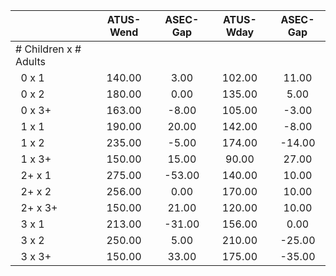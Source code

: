 
|                      |    ATUS-Wend |     ASEC-Gap |    ATUS-Wday |     ASEC-Gap |
| -------------------- | :----------: | :----------: | :----------: | :----------: |
| # Children x # Adults |              |              |              |              |
| &nbsp;&nbsp;0 x 1    |       140.00 |         3.00 |       102.00 |        11.00 |
| &nbsp;&nbsp;0 x 2    |       180.00 |         0.00 |       135.00 |         5.00 |
| &nbsp;&nbsp;0 x 3+   |       163.00 |        -8.00 |       105.00 |        -3.00 |
| &nbsp;&nbsp;1 x 1    |       190.00 |        20.00 |       142.00 |        -8.00 |
| &nbsp;&nbsp;1 x 2    |       235.00 |        -5.00 |       174.00 |       -14.00 |
| &nbsp;&nbsp;1 x 3+   |       150.00 |        15.00 |        90.00 |        27.00 |
| &nbsp;&nbsp;2+ x 1   |       275.00 |       -53.00 |       140.00 |        10.00 |
| &nbsp;&nbsp;2+ x 2   |       256.00 |         0.00 |       170.00 |        10.00 |
| &nbsp;&nbsp;2+ x 3+  |       150.00 |        21.00 |       120.00 |        10.00 |
| &nbsp;&nbsp;3 x 1    |       213.00 |       -31.00 |       156.00 |         0.00 |
| &nbsp;&nbsp;3 x 2    |       250.00 |         5.00 |       210.00 |       -25.00 |
| &nbsp;&nbsp;3 x 3+   |       150.00 |        33.00 |       175.00 |       -35.00 |

